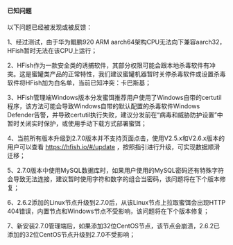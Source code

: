 
#### 已知问题

以下问题已经被发现或被反馈：

1、经过测试，由于华为鲲鹏920 ARM aarch64架构CPU无法向下兼容aarch32，HFish暂时无法在该CPU上运行；

2、HFish作为一款安全类的诱捕软件，其部分权限可能会跟本地杀毒软件有冲突。这是蜜罐类产品的正常特性，我们建议蜜罐机器暂时关停杀毒软件或设置杀毒软件将HFish加为白名单，当前已知冲突：卡巴斯基；

3、HFish管理端Windows版本分发蜜饵推荐用户使用了Windows自带的certutil程序，该方法可能会导致Windows自带的默认配置的杀毒软件Windows Defender告警，并导致certutil执行失败，建议分发前在“病毒和威胁防护设置”中暂时关闭实时保护，或使用手动下载方式部署蜜饵；

4、当前所有版本升级到2.7.0版本并不支持页面点击，使用V2.5.x和V2.6.x版本的用户可以查看 https://hfish.io/#/update ，按照指引进行升级，可实现数据顺滑迁移；

5、2.7.0版本中使用MySQL数据库时，如果用户使用的MySQL密码还有特殊字符会导致无法连接，建议暂时使用字符和数字的组合当密码，该问题将在下个版本修复；

6、2.6.2添加的Linux节点升级到2.7.0后，从该Linux节点上拉取蜜饵会出现HTTP 404错误，内置节点和Windows节点不受影响，该问题将在下个版本修复；

7、新安装2.7.0管理端后，如果添加32位CentOS节点，该节点会崩溃，2.6.2已添加的32位CentOS节点升级到2.7.0不受影响；

